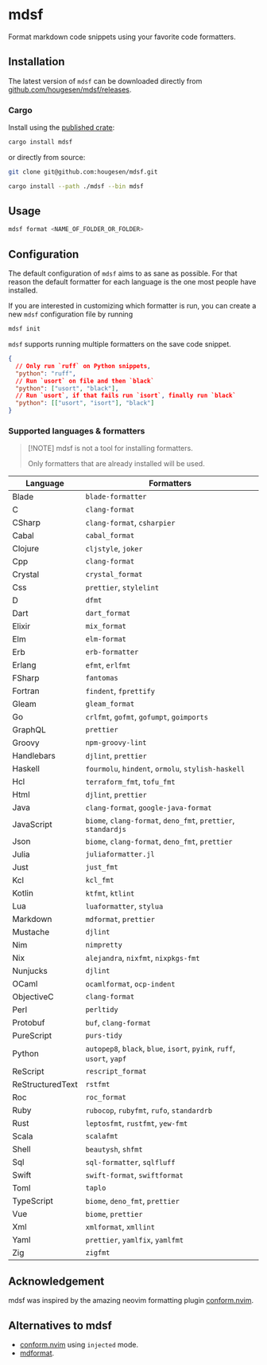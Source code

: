 # mdsf

Format markdown code snippets using your favorite code formatters.

## Installation

The latest version of `mdsf` can be downloaded directly from [github.com/hougesen/mdsf/releases](https://github.com/hougesen/mdsf/releases).

### Cargo

Install using the [published crate](https://crates.io/crates/mdsf):

```sh
cargo install mdsf
```

or directly from source:

```sh
git clone git@github.com:hougesen/mdsf.git

cargo install --path ./mdsf --bin mdsf
```

## Usage

```sh
mdsf format <NAME_OF_FOLDER_OR_FOLDER>
```

## Configuration

The default configuration of `mdsf` aims to as sane as possible. For that reason the default formatter for each language is the one most people have installed.

If you are interested in customizing which formatter is run, you can create a new `mdsf` configuration file by running

```sh
mdsf init
```

`mdsf` supports running multiple formatters on the save code snippet.

```json
{
  // Only run `ruff` on Python snippets,
  "python": "ruff",
  // Run `usort` on file and then `black`
  "python": ["usort", "black"],
  // Run `usort`, if that fails run `isort`, finally run `black`
  "python": [["usort", "isort"], "black"]
}
```

### Supported languages & formatters

> \[!NOTE\]
> mdsf is not a tool for installing formatters.
>
> Only formatters that are already installed will be used.

<!-- START_SECTION:supported-languages -->

| Language         | Formatters                                                             |
| ---------------- | ---------------------------------------------------------------------- |
| Blade            | `blade-formatter`                                                      |
| C                | `clang-format`                                                         |
| CSharp           | `clang-format`, `csharpier`                                            |
| Cabal            | `cabal_format`                                                         |
| Clojure          | `cljstyle`, `joker`                                                    |
| Cpp              | `clang-format`                                                         |
| Crystal          | `crystal_format`                                                       |
| Css              | `prettier`, `stylelint`                                                |
| D                | `dfmt`                                                                 |
| Dart             | `dart_format`                                                          |
| Elixir           | `mix_format`                                                           |
| Elm              | `elm-format`                                                           |
| Erb              | `erb-formatter`                                                        |
| Erlang           | `efmt`, `erlfmt`                                                       |
| FSharp           | `fantomas`                                                             |
| Fortran          | `findent`, `fprettify`                                                 |
| Gleam            | `gleam_format`                                                         |
| Go               | `crlfmt`, `gofmt`, `gofumpt`, `goimports`                              |
| GraphQL          | `prettier`                                                             |
| Groovy           | `npm-groovy-lint`                                                      |
| Handlebars       | `djlint`, `prettier`                                                   |
| Haskell          | `fourmolu`, `hindent`, `ormolu`, `stylish-haskell`                     |
| Hcl              | `terraform_fmt`, `tofu_fmt`                                            |
| Html             | `djlint`, `prettier`                                                   |
| Java             | `clang-format`, `google-java-format`                                   |
| JavaScript       | `biome`, `clang-format`, `deno_fmt`, `prettier`, `standardjs`          |
| Json             | `biome`, `clang-format`, `deno_fmt`, `prettier`                        |
| Julia            | `juliaformatter.jl`                                                    |
| Just             | `just_fmt`                                                             |
| Kcl              | `kcl_fmt`                                                              |
| Kotlin           | `ktfmt`, `ktlint`                                                      |
| Lua              | `luaformatter`, `stylua`                                               |
| Markdown         | `mdformat`, `prettier`                                                 |
| Mustache         | `djlint`                                                               |
| Nim              | `nimpretty`                                                            |
| Nix              | `alejandra`, `nixfmt`, `nixpkgs-fmt`                                   |
| Nunjucks         | `djlint`                                                               |
| OCaml            | `ocamlformat`, `ocp-indent`                                            |
| ObjectiveC       | `clang-format`                                                         |
| Perl             | `perltidy`                                                             |
| Protobuf         | `buf`, `clang-format`                                                  |
| PureScript       | `purs-tidy`                                                            |
| Python           | `autopep8`, `black`, `blue`, `isort`, `pyink`, `ruff`, `usort`, `yapf` |
| ReScript         | `rescript_format`                                                      |
| ReStructuredText | `rstfmt`                                                               |
| Roc              | `roc_format`                                                           |
| Ruby             | `rubocop`, `rubyfmt`, `rufo`, `standardrb`                             |
| Rust             | `leptosfmt`, `rustfmt`, `yew-fmt`                                      |
| Scala            | `scalafmt`                                                             |
| Shell            | `beautysh`, `shfmt`                                                    |
| Sql              | `sql-formatter`, `sqlfluff`                                            |
| Swift            | `swift-format`, `swiftformat`                                          |
| Toml             | `taplo`                                                                |
| TypeScript       | `biome`, `deno_fmt`, `prettier`                                        |
| Vue              | `biome`, `prettier`                                                    |
| Xml              | `xmlformat`, `xmllint`                                                 |
| Yaml             | `prettier`, `yamlfix`, `yamlfmt`                                       |
| Zig              | `zigfmt`                                                               |

<!-- END_SECTION:supported-languages -->

## Acknowledgement

mdsf was inspired by the amazing neovim formatting plugin [conform.nvim](https://github.com/stevearc/conform.nvim).

## Alternatives to mdsf

- [conform.nvim](https://github.com/stevearc/conform.nvim) using `injected` mode.
- [mdformat](https://github.com/executablebooks/mdformat).
